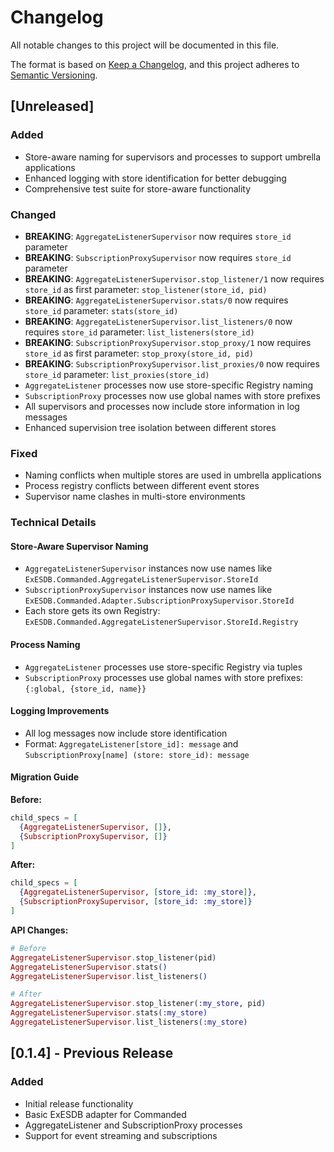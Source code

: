 # Changelog

All notable changes to this project will be documented in this file.

The format is based on [Keep a Changelog](https://keepachangelog.com/en/1.0.0/),
and this project adheres to [Semantic Versioning](https://semver.org/spec/v2.0.0.html).

## [Unreleased]

### Added
- Store-aware naming for supervisors and processes to support umbrella applications
- Enhanced logging with store identification for better debugging
- Comprehensive test suite for store-aware functionality

### Changed
- **BREAKING**: `AggregateListenerSupervisor` now requires `store_id` parameter
- **BREAKING**: `SubscriptionProxySupervisor` now requires `store_id` parameter
- **BREAKING**: `AggregateListenerSupervisor.stop_listener/1` now requires `store_id` as first parameter: `stop_listener(store_id, pid)`
- **BREAKING**: `AggregateListenerSupervisor.stats/0` now requires `store_id` parameter: `stats(store_id)`
- **BREAKING**: `AggregateListenerSupervisor.list_listeners/0` now requires `store_id` parameter: `list_listeners(store_id)`
- **BREAKING**: `SubscriptionProxySupervisor.stop_proxy/1` now requires `store_id` as first parameter: `stop_proxy(store_id, pid)`
- **BREAKING**: `SubscriptionProxySupervisor.list_proxies/0` now requires `store_id` parameter: `list_proxies(store_id)`
- `AggregateListener` processes now use store-specific Registry naming
- `SubscriptionProxy` processes now use global names with store prefixes
- All supervisors and processes now include store information in log messages
- Enhanced supervision tree isolation between different stores

### Fixed
- Naming conflicts when multiple stores are used in umbrella applications
- Process registry conflicts between different event stores
- Supervisor name clashes in multi-store environments

### Technical Details

#### Store-Aware Supervisor Naming
- `AggregateListenerSupervisor` instances now use names like `ExESDB.Commanded.AggregateListenerSupervisor.StoreId`
- `SubscriptionProxySupervisor` instances now use names like `ExESDB.Commanded.Adapter.SubscriptionProxySupervisor.StoreId`
- Each store gets its own Registry: `ExESDB.Commanded.AggregateListenerSupervisor.StoreId.Registry`

#### Process Naming
- `AggregateListener` processes use store-specific Registry via tuples
- `SubscriptionProxy` processes use global names with store prefixes: `{:global, {store_id, name}}`

#### Logging Improvements
- All log messages now include store identification
- Format: `AggregateListener[store_id]: message` and `SubscriptionProxy[name] (store: store_id): message`

#### Migration Guide

**Before:**
```elixir
child_specs = [
  {AggregateListenerSupervisor, []},
  {SubscriptionProxySupervisor, []}
]
```

**After:**
```elixir
child_specs = [
  {AggregateListenerSupervisor, [store_id: :my_store]},
  {SubscriptionProxySupervisor, [store_id: :my_store]}
]
```

**API Changes:**
```elixir
# Before
AggregateListenerSupervisor.stop_listener(pid)
AggregateListenerSupervisor.stats()
AggregateListenerSupervisor.list_listeners()

# After
AggregateListenerSupervisor.stop_listener(:my_store, pid)
AggregateListenerSupervisor.stats(:my_store)
AggregateListenerSupervisor.list_listeners(:my_store)
```

## [0.1.4] - Previous Release

### Added
- Initial release functionality
- Basic ExESDB adapter for Commanded
- AggregateListener and SubscriptionProxy processes
- Support for event streaming and subscriptions
